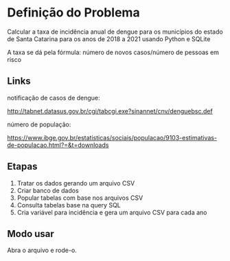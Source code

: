 # Definição do Problema
Calcular a taxa de incidência anual de dengue para os municípios do estado de Santa Catarina para os anos de 2018 a 2021 usando Python e SQLite

A taxa se dá pela fórmula: número de novos casos/número de pessoas em risco

## Links
notificação de casos de dengue:

http://tabnet.datasus.gov.br/cgi/tabcgi.exe?sinannet/cnv/denguebsc.def

número de população:

https://www.ibge.gov.br/estatisticas/sociais/populacao/9103-estimativas-de-populacao.html?=&t=downloads

## Etapas
1. Tratar os dados gerando um arquivo CSV
2. Criar banco de dados
3. Popular tabelas com base nos arquivos CSV
4. Consulta tabelas base na query SQL
5. Cria variável para incidência e gera um arquivo CSV para cada ano

## Modo usar
Abra o arquivo e rode-o.